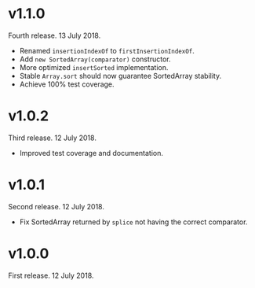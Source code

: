 # v1.1.0

Fourth release. 13 July 2018.

- Renamed `insertionIndexOf` to `firstInsertionIndexOf`.
- Add `new SortedArray(comparator)` constructor.
- More optimized `insertSorted` implementation.
- Stable `Array.sort` should now guarantee SortedArray stability.
- Achieve 100% test coverage.

# v1.0.2

Third release. 12 July 2018.

- Improved test coverage and documentation.

# v1.0.1

Second release. 12 July 2018.

- Fix SortedArray returned by `splice` not having the correct comparator.

# v1.0.0

First release. 12 July 2018.

